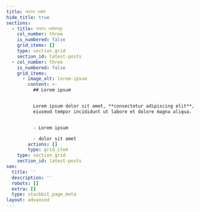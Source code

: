 ```yaml
---
title: অন্যান্য তর্জমা
hide_title: true
sections:
  - title: অন্যান্য তর্জমাসমূহ
    col_number: three
    is_numbered: false
    grid_items: []
    type: section_grid
    section_id: latest-posts
  - col_number: three
    is_numbered: false
    grid_items:
      - image_alt: lorem-ipsum
        content: >-
          ## Lorem ipsum


          Lorem ipsum dolor sit amet, **consectetur adipiscing elit**, sed do
          eiusmod tempor incididunt ut labore et dolore magna aliqua.


          - Lorem ipsum

          - dolor sit amet
        actions: []
        type: grid_item
    type: section_grid
    section_id: latest-posts
seo:
  title: ''
  description: ''
  robots: []
  extra: []
  type: stackbit_page_meta
layout: advanced
---
```


